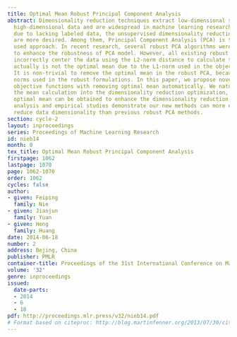 ```yaml
---
title: Optimal Mean Robust Principal Component Analysis
abstract: Dimensionality reduction techniques extract low-dimensional structure from
  high-dimensional data and are widespread in machine learning research. In practice,
  due to lacking labeled data, the unsupervised dimensionality reduction algorithms
  are more desired. Among them, Principal Component Analysis (PCA) is the most widely
  used approach. In recent research, several robust PCA algorithms were presented
  to enhance the robustness of PCA model. However, all existing robust PCA methods
  incorrectly center the data using the L2-norm distance to calculate the mean, which
  actually is not the optimal mean due to the L1-norm used in the objective functions.
  It is non-trivial to remove the optimal mean in the robust PCA, because of the sparsity-inducing
  norms used in the robust formulations. In this paper, we propose novel robust PCA
  objective functions with removing optimal mean automatically. We naturally integrate
  the mean calculation into the dimensionality reduction optimization, such that the
  optimal mean can be obtained to enhance the dimensionality reduction. Both theoretical
  analysis and empirical studies demonstrate our new methods can more effectively
  reduce data dimensionality than previous robust PCA methods.
section: cycle-2
layout: inproceedings
series: Proceedings of Machine Learning Research
id: nieb14
month: 0
tex_title: Optimal Mean Robust Principal Component Analysis
firstpage: 1062
lastpage: 1070
page: 1062-1070
order: 1062
cycles: false
author:
- given: Feiping
  family: Nie
- given: Jianjun
  family: Yuan
- given: Heng
  family: Huang
date: 2014-06-18
number: 2
address: Bejing, China
publisher: PMLR
container-title: Proceedings of the 31st International Conference on Machine Learning
volume: '32'
genre: inproceedings
issued:
  date-parts:
  - 2014
  - 6
  - 18
pdf: http://proceedings.mlr.press/v32/nieb14.pdf
# Format based on citeproc: http://blog.martinfenner.org/2013/07/30/citeproc-yaml-for-bibliographies/
---
```


